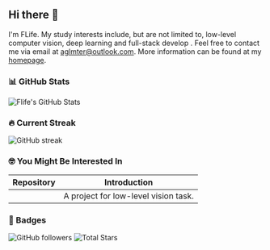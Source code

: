 ## Hi there 👋

I'm FLife. My study interests include, but are not limited to, low-level computer vision, deep learning and full-stack develop . Feel free to contact me via email at [aglmter@outlook.com](mailto:aglmter@outlook.com). More information can be found at my [homepage](your-homepage-link).

### 📊 GitHub Stats
![Flife's GitHub Stats](https://github-readme-stats.vercel.app/api?username=Flife1&show_icons=true&hide=prs&count_private=true)

### 🔥 Current Streak
![GitHub streak](https://github-readme-streak-stats.herokuapp.com/?user=Flife1)

### 🤓 You Might Be Interested In

| Repository | Introduction |
|------------|-------------|
| [](github链接) | A project for low-level vision task. |

### 🎯 Badges

![GitHub followers](https://img.shields.io/github/followers/Flife1?label=Follow)
![Total Stars](https://img.shields.io/github/stars/Flife1?style=social)
